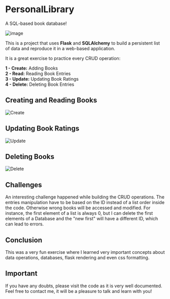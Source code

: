 # PersonalLibrary
A SQL-based book database!

![image](https://user-images.githubusercontent.com/31540553/162500069-a0a6f308-6056-4cb5-a2c0-65c95801bccc.png)

This is a project that uses **Flask** and **SQLAlchemy** to build a persistent list of data and reproduce it in a web-based application. 

It is a great exercise to practice every CRUD operation:

**1 - Create:** Adding Books\
**2 - Read:** Reading Book Entries\
**3 - Update:** Updating Book Ratings\
**4 - Delete:** Deleting Book Entries

## Creating and Reading Books
![Create](https://user-images.githubusercontent.com/31540553/162501575-8789eefe-c9a0-4e4b-bbfe-729e49150458.gif)

## Updating Book Ratings
![Update](https://user-images.githubusercontent.com/31540553/162501612-abb927d5-7e94-4414-9d22-ba51536fb172.gif)

## Deleting Books
![Delete](https://user-images.githubusercontent.com/31540553/162501631-40ba20d2-b1e8-4bca-88d5-989eba6f492c.gif)


## Challenges
An interesting challenge happened while building the CRUD operations. 
The entries manipulation have to be based on the ID instead of a list order inside the code. Otherwise wrong books will be accessed and modified.
For instance, the first element of a list is always 0, but I can delete the first elements of a Database and the "new first" will have a different ID, which can lead to errors.

## Conclusion
This was a very fun exercise where I learned very important concepts about data operations, databases, flask rendering and even css formatting.

## Important
If you have any doubts, please visit the code as it is very well documented. Feel free to contact me, it will be a pleasure to talk and learn with you!

